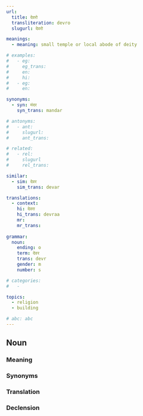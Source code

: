```yaml
---
url: 
  title: देवरो
  transliteration: devro
  slugurl: देवरो

meanings:
  - meaning: small temple or local abode of deity  

# examples:
#   - eg:
#     eg_trans: 
#     en:
#     hi:
#   - eg:
#     en:

synonyms:
  - syn: मंदर 
    syn_trans: mandar

# antonyms:
#   - ant:
#     slugurl:
#     ant_trans: 

# related:
#   - rel:
#     slugurl
#     rel_trans: 

similar:
  - sim: देवर
    sim_trans: devar

translations:
  - context:
    hi: देवरा
    hi_trans: devraa
    mr:
    mr_trans:
    
grammar:
  noun:
    ending: o
    term: देवर
    trans: devr
    gender: m
    number: s

# categories:
#   -

topics:
  - religion
  - building

# abc: abc   
---
```


## Noun
<!-- <fos :grammar="grammar" :url="url"></fos> -->

### Meaning
<meaning :meanings="meanings" :url="url"></meaning>

<!-- ### Examples
<eg :eg="examples" :url="url"></eg> -->

### Synonyms
<syn :syn="synonyms" :url="url"></syn>

<!-- ### Antonyms
<ant :ant="antonyms" :url="url"></ant> -->

### Translation
<translation :translation="translations" :url="url"></translation>

### Declension
<noun-decl :grammar="grammar" :url="url"></noun-decl>

<!-- ### Related
<related :related="related" :url="url"></related> -->

<!-- ### Similar
<similar :similar="similar" :url="url"></similar> -->